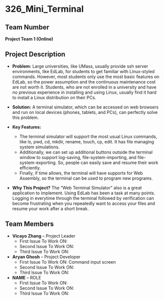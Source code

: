 # 326_Mini_Terminal

## Team Number
**Project Team 1 (Online)**

## Project Description
- **Problem:**
Large universities, like UMass, usually provide ssh server environments, like EdLab, for students to get familiar with Linux-styled commands. However, most students only use the most basic features on EdLab, so the power assumption and the continuous maintenance cost are not worth it. 
Students, who are not enrolled in a university and have no previous experience in installing and using Linux, usually find it hard to install a Linux distribution on their PCs. 

  
- **Solution:**
A terminal simulator, which can be accessed on web browsers and run on local devices (phones, tablets, and PCs), can perfectly solve this problem.

- **Key Features:**
    - The terminal simulator will support the most usual Linux commands, like ls, pwd, cd, mkdir, rename, touch, cp, edit. It has file managing system simulations.
    - Additionally, we can set up additional buttons outside the terminal window to support log-saving, file-system-importing, and file-system-exporting. So, people can easily save and resume their work efficiently.
    - Finally, if time allows, the terminal will have supports for Web Assembly, so the terminal can be used to program new programs.
- **Why This Project?**
The “Web Terminal Simulator” also is a great application to implement. Using EdLab has been a task at many points. Logging in everytime through the terminal followed by verification can become frustrating when you repeatedly want to access your files and resume your work after a short break. 

## Team Members
- **Vicayo Zhang** – Project Leader
    - First Issue To Work ON: 
    - Second Issue To Work ON: 
    - Third Issue To Work ON:
- **Aryan Ghosh** – Project Developer
    - First Issue To Work ON: Command input screen
    - Second Issue To Work ON:
    - Third Issue To Work ON:
- **NAME** – ROLE
    - First Issue To Work ON:
    - Second Issue To Work ON:
    - Third Issue To Work ON: 
